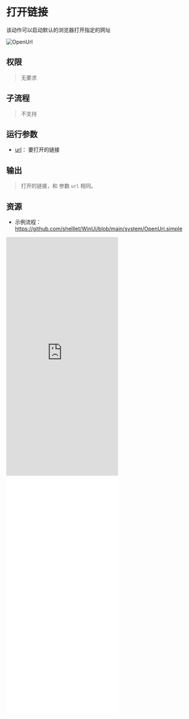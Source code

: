 # 打开链接 
该动作可以启动默认的浏览器打开指定的网址

![OpenUrl](./images/08.png ':size=90%')

## 权限
> 无要求


## 子流程

> 不支持

## 运行参数

* [url](./types/Url.md)： 要打开的链接

## 输出

> 打开的链接，和 参数 `url` 相同。

## 资源

* 示例流程：https://github.com/shelllet/WinUi/blob/main/system/OpenUri.simple

<iframe type="text/html" height="640px" src="https://www.youtube.com/embed/vhmTjR990yU" frameborder="0"></iframe>

<iframe src="//player.bilibili.com/player.html?bvid=BV1ya4y1A7wc&page=1&autoplay=0" height='640px' scrolling="no" frameborder="no" framespacing="0" allowfullscreen="true"></iframe>
